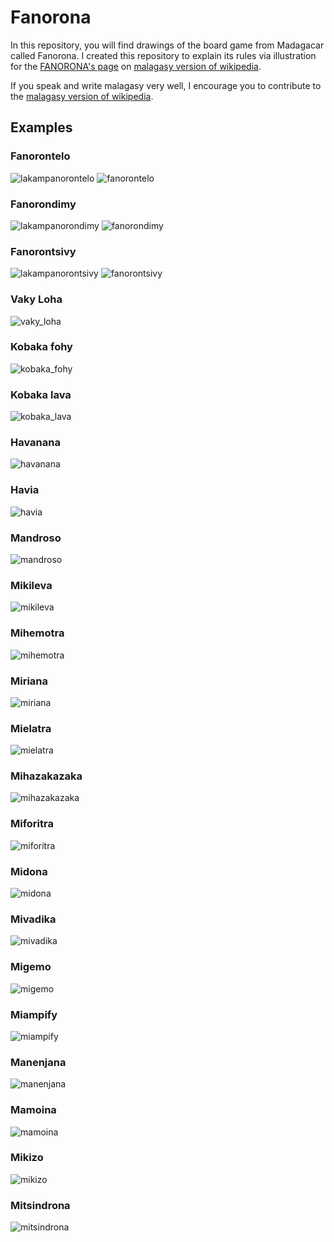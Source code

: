 # Fanorona

In this repository, you will find drawings of the board game from
Madagacar called Fanorona. I created this repository to explain its
rules via illustration for the [FANORONA's
page](https://mg.wikipedia.org/wiki/Fanorona) on [malagasy version of
wikipedia](https://mg.wikipedia.org/wiki/Wikipedia:Fandraisana).

If you speak and write malagasy very well, I encourage you to
contribute to the [malagasy version of
wikipedia](https://mg.wikipedia.org/wiki/Wikipedia:Fandraisana).

## Examples

### Fanorontelo
![lakampanorontelo](img/lakampanorontelo.png)
![fanorontelo](img/fanorontelo.png)

### Fanorondimy
![lakampanorondimy](img/lakampanorondimy.png)
![fanorondimy](img/fanorondimy.png)

### Fanorontsivy
![lakampanorontsivy](img/lakampanorontsivy.png)
![fanorontsivy](img/fanorontsivy.png)

### Vaky Loha
![vaky_loha](img/vaky_loha.png)

### Kobaka fohy
![kobaka_fohy](img/kobaka_fohy.png)

### Kobaka lava
![kobaka_lava](img/kobaka_lava.png)

### Havanana
![havanana](img/havanana.png)

### Havia
![havia](img/havia.png)	

### Mandroso
![mandroso](img/mandroso.png)

### Mikileva
![mikileva](img/mikileva.png)

### Mihemotra
![mihemotra](img/mihemotra.png)

### Miriana
![miriana](img/miriana.png)

### Mielatra
![mielatra](img/mielatra.png)

### Mihazakazaka
![mihazakazaka](img/mihazakazaka.png)

### Miforitra
![miforitra](img/miforitra.png)

### Midona
![midona](img/midona.png)

### Mivadika
![mivadika](img/mivadika.png)

### Migemo
![migemo](img/migemo.png)

### Miampify
![miampify](img/miampify.png)

### Manenjana
![manenjana](img/manenjana.png)

### Mamoina
![mamoina](img/mamoina.png)

### Mikizo
![mikizo](img/mikizo.png)

### Mitsindrona
![mitsindrona](img/mitsindrona.png)
